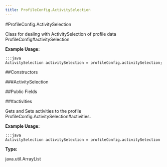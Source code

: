 ```yaml
---
title: ProfileConfig.ActivitySelection
---
```

#ProfileConfig.ActivitySelection

Class for dealing with ActivitySelection of profile data  ProfileConfig#activitySelection

 

**Example Usage:**
	
	:::java	
	ActivitySelection activitySelection = profileConfig.activitySelection;


##Constructors

###ActivitySelection



##Public Fields

###activities

Gets and Sets activities to the profile  ProfileConfig.ActivitySelection#activities.

 

**Example Usage:**
	
	:::java	
	ActivitySelection activitySelection = profileConfig.activitySelection


**Type:**

java.util.ArrayList

